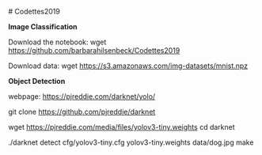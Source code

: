 \# Codettes2019

**Image Classification**

Download the notebook:
wget <https://github.com/barbarahilsenbeck/Codettes2019>

Download data:
wget <https://s3.amazonaws.com/img-datasets/mnist.npz>

**Object Detection**

webpage: 
<https://pjreddie.com/darknet/yolo/>

git clone <https://github.com/pjreddie/darknet>

wget <https://pjreddie.com/media/files/yolov3-tiny.weights>
cd darknet

./darknet detect cfg/yolov3-tiny.cfg yolov3-tiny.weights data/dog.jpg
make